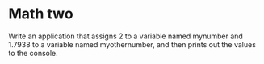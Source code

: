 # Math two

Write an application that assigns 2 to a variable named mynumber and 1.7938 to a variable named myothernumber, and then prints out the values to the console.